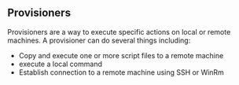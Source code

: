 ## Provisioners

Provisioners are a way to execute specific actions on local or remote machines. A provisioner can do several things including:

- Copy and execute one or more script files to a remote machine
- execute a local command
- Establish connection to a remote machine using SSH or
  WinRm
